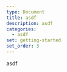 ```yaml
---
type: Document
title: asdf
description: asdf
categories:
  - asdf
set: getting-started
set_order: 3
---
```

asdf

